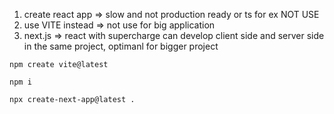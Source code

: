 1. create react app => slow and not production ready or ts for ex NOT USE
2. use VITE instead => not use for big application
3. next.js => react with supercharge can develop client side and server side in the same project, optimanl for bigger project
```
npm create vite@latest
```
```
npm i
```
```
npx create-next-app@latest .
```